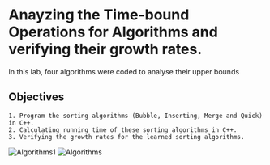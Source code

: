 # Anayzing the Time-bound Operations for Algorithms and verifying their growth rates.

In this lab, four algorithms were coded to analyse their upper bounds

## Objectives

    1. Program the sorting algorithms (Bubble, Inserting, Merge and Quick) in C++.
    2. Calculating running time of these sorting algorithms in C++.
    3. Verifying the growth rates for the learned sorting algorithms.
![Algorithms1](https://github.com/festerduck/bubble-insertion-merge-quick-sort/assets/117522051/be429465-c802-4cbb-9791-a33afe1dc4c0)
![Algorithms](https://github.com/festerduck/bubble-insertion-merge-quick-sort/assets/117522051/047f6ce9-3332-4a08-935b-6fe0d6aa9fb8)

